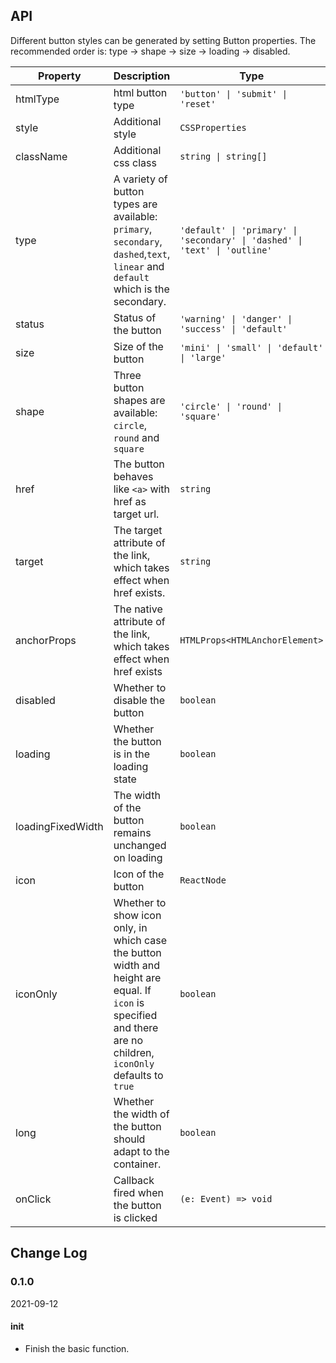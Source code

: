 ## API

Different button styles can be generated by setting Button properties. The recommended order is: type -> shape -> size -> loading -> disabled.

|Property|Description|Type|DefaultValue|
|---|---|---|---|
|htmlType|html button type|`'button' \| 'submit' \| 'reset'`|`button`|
|style|Additional style|`CSSProperties`|`-`|
|className|Additional css class|`string \| string[]`|`-`|
|type|A variety of button types are available: `primary`, `secondary`, `dashed`,`text`, `linear` and `default` which is the secondary.|`'default' \| 'primary' \| 'secondary' \| 'dashed' \| 'text' \| 'outline'`|`default`|
|status|Status of the button|`'warning' \| 'danger' \| 'success' \| 'default'`|`default`|
|size|Size of the button|`'mini' \| 'small' \| 'default' \| 'large'`|`default`|
|shape|Three button shapes are available: `circle`, `round` and `square`|`'circle' \| 'round' \| 'square'`|`square`|
|href|The button behaves like `<a>` with href as target url.|`string`|`-`|
|target|The target attribute of the link, which takes effect when href exists.|`string`|`-`|
|anchorProps|The native attribute of the link, which takes effect when href exists|`HTMLProps<HTMLAnchorElement>`|`-`|
|disabled|Whether to disable the button|`boolean`|`-`|
|loading|Whether the button is in the loading state|`boolean`|`-`|
|loadingFixedWidth|The width of the button remains unchanged on loading|`boolean`|`-`|
|icon|Icon of the button|`ReactNode`|`-`|
|iconOnly|Whether to show icon only, in which case the button width and height are equal. If `icon` is specified and there are no children, `iconOnly` defaults to `true`|`boolean`|`-`|
|long|Whether the width of the button should adapt to the container.|`boolean`|`-`|
|onClick|Callback fired when the button is clicked|`(e: Event) => void`|`-`|

## Change Log

### 0.1.0

2021-09-12

#### init

- Finish the basic function.